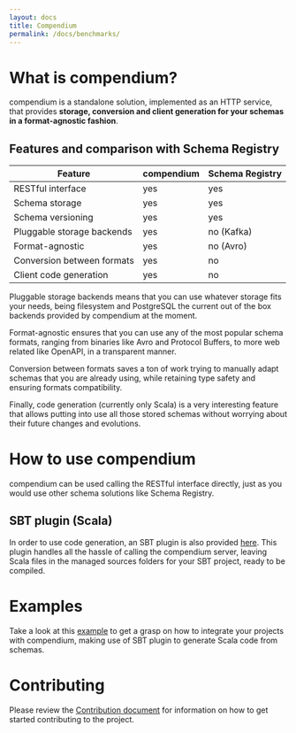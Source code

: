 ```yaml
---
layout: docs
title: Compendium
permalink: /docs/benchmarks/
---
```



# What is compendium?
compendium is a standalone solution, implemented as an HTTP service, that provides **storage, conversion and client generation for your schemas in a format-agnostic fashion**.

## Features and comparison with Schema Registry

|Feature                          |compendium |Schema Registry|
|-------------------------------  |-----------|---------------|
|RESTful interface                |yes        |yes            |
|Schema storage                   |yes        |yes            |
|Schema versioning                |yes        |yes            |
|Pluggable storage backends       |yes        |no (Kafka)     |
|Format-agnostic                  |yes        |no (Avro)      |
|Conversion between formats       |yes        |no             |
|Client code generation           |yes        |no             |

Pluggable storage backends means that you can use whatever storage fits your needs, being filesystem and PostgreSQL the current out of the box backends provided by compendium at the moment.

Format-agnostic ensures that you can use any of the most popular schema formats, ranging from binaries like Avro and Protocol Buffers, to more web related like OpenAPI, in a transparent manner.

Conversion between formats saves a ton of work trying to manually adapt schemas that you are already using, while retaining type safety and ensuring formats compatibility.

Finally, code generation (currently only Scala) is a very interesting feature that allows putting into use all those stored schemas without worrying about their future changes and evolutions.

# How to use compendium

compendium can be used calling the RESTful interface directly, just as you would use other schema solutions like Schema Registry.

## SBT plugin (Scala)

In order to use code generation, an SBT plugin is also provided [here](https://github.com/higherkindness/sbt-compendium). This plugin handles all the hassle of calling the compendium server, leaving Scala files in the managed sources folders for your SBT project, ready to be compiled.

# Examples

Take a look at this [example](https://github.com/higherkindness/compendium-example) to get a grasp on how to integrate your projects with compendium, making use of SBT plugin to generate Scala code from schemas.

# Contributing

Please review the [Contribution document](https://github.com/higherkindness/compendium/blob/master/CONTRIBUTING.md) for information on how to get started contributing to the project.
